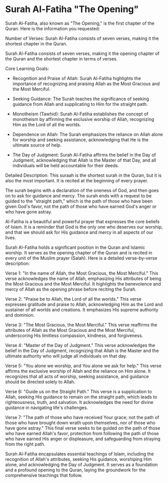 # Surah Al-Fatiha "The Opening"

Surah Al-Fatiha, also known as "The Opening," is the first chapter of the Quran. Here is the information you requested:

Number of Verses: Surah Al-Fatiha consists of seven verses, making it the shortest chapter in the Quran.

Surah Al-Fatiha consists of seven verses, making it the opening chapter of the Quran and the shortest chapter in terms of verses.

Core Learning Goals:

* Recognition and Praise of Allah: Surah Al-Fatiha highlights the importance of recognizing and praising Allah as the Most Gracious and the Most Merciful.

* Seeking Guidance: The Surah teaches the significance of seeking guidance from Allah and supplicating to Him for the straight path.

* Monotheism (Tawhid): Surah Al-Fatiha establishes the concept of monotheism by affirming the exclusive worship of Allah, recognizing Him as the Lord of all the worlds.

* Dependence on Allah: The Surah emphasizes the reliance on Allah alone for worship and seeking assistance, acknowledging that He is the ultimate source of help.

* The Day of Judgment: Surah Al-Fatiha affirms the belief in the Day of Judgment, acknowledging that Allah is the Master of that Day, and all individuals will be held accountable for their deeds.

Detailed Description:
This suraah is the shortest surah in the Quran, but it is also the most important. It is recited at the beginning of every prayer.

The surah begins with a declaration of the oneness of God, and then goes on to ask for guidance and mercy. The surah ends with a request to be guided to the "straight path," which is the path of those who have been given God's favor, not the path of those who have earned God's anger or who have gone astray.

Al-Fatiha is a beautiful and powerful prayer that expresses the core beliefs of Islam. It is a reminder that God is the only one who deserves our worship, and that we should ask for His guidance and mercy in all aspects of our lives.

Surah Al-Fatiha holds a significant position in the Quran and Islamic worship. It serves as the opening chapter of the Quran and is recited in every unit of the Muslim prayer (Salah). Here is a detailed verse-by-verse description:

Verse 1: "In the name of Allah, the Most Gracious, the Most Merciful."
This verse acknowledges the name of Allah, emphasizing His attributes of being the Most Gracious and the Most Merciful. It highlights the benevolence and mercy of Allah as the opening phrase before reciting the Surah.

Verse 2: "Praise be to Allah, the Lord of all the worlds."
This verse expresses gratitude and praise to Allah, acknowledging Him as the Lord and sustainer of all worlds and creations. It emphasizes His supreme authority and dominion.

Verse 3: "The Most Gracious, the Most Merciful."
This verse reaffirms the attributes of Allah as the Most Gracious and the Most Merciful, underscoring His limitless compassion, kindness, and forgiveness.

Verse 4: "Master of the Day of Judgment."
This verse acknowledges the belief in the Day of Judgment, recognizing that Allah is the Master and the ultimate authority who will judge all individuals on that day.

Verse 5: "You alone we worship, and You alone we ask for help."
This verse affirms the exclusive worship of Allah and the reliance on Him alone. It recognizes that all acts of worship, seeking assistance, and guidance should be directed solely to Allah.

Verse 6: "Guide us on the Straight Path."
This verse is a supplication to Allah, seeking His guidance to remain on the straight path, which leads to righteousness, truth, and salvation. It acknowledges the need for divine guidance in navigating life's challenges.

Verse 7: "The path of those who have received Your grace; not the path of those who have brought down wrath upon themselves, nor of those who have gone astray."
This final verse seeks to be guided on the path of those who have earned Allah's favor, protection from following the path of those who have earned His anger or displeasure, and safeguarding from straying from the right path.

Surah Al-Fatiha encapsulates essential teachings of Islam, including the recognition of Allah's attributes, seeking His guidance, worshiping Him alone, and acknowledging the Day of Judgment. It serves as a foundation and a profound opening to the Quran, laying the groundwork for the comprehensive teachings that follow.
